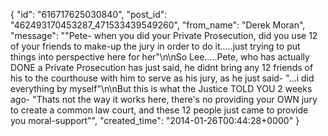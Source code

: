  {
   "id": "616717625030840",
   "post_id": "462493170453287_471533439549260",
   "from_name": "Derek Moran",
   "message": "\"Pete- when you did your Private Prosecution, did you use 12 of your friends to make-up the jury in order to do it.....just trying to put things into perspective here for her\"\n\nSo Lee.....Pete, who has actually DONE a Private Prosecution has just said, he didnt bring any 12 friends of his to the courthouse with him to serve as his jury, as he just said- \"...i did everything by myself\"\n\nBut this is what the Justice TOLD YOU 2 weeks ago- \"Thats not the way it works here, there's no providing your OWN jury to create a common law court, and these 12 people just came to provide you moral-support\"",
   "created_time": "2014-01-26T00:44:28+0000"
 }
